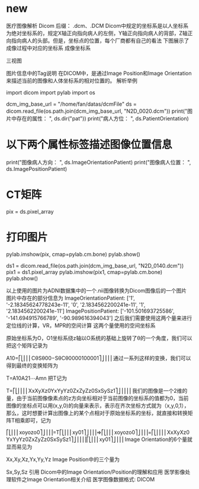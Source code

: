 # new
医疗图像解析
Dicom
后缀： .dcm、.DCM
Dicom中规定的坐标系是以人坐标系为绝对坐标系的，规定X轴正向指向病人的左侧，Y轴正向指向病人的背部，Z轴正向指向病人的头部。但是，坐标点的位置，每个厂商都有自己的看法
下图展示了成像过程中对应的坐标系
成像坐标系


三视图


图片信息中的Tag说明
在DICOM中，是通过Image Position和Image Orientation来描述当前的图像和人体坐标系的相对位置的。
解析举例

import dicom
import pylab
import os


dcm_img_base_url = "/home/fan/datas/dcmFile"
ds = dicom.read_file(os.path.join(dcm_img_base_url, "N2D_0020.dcm"))
print("图片中存在的属性： ", ds.dir("pat"))
print("病人方位： ", ds.PatientOrientation)
# 以下两个属性标签描述图像位置信息
print("图像病人方向： ", ds.ImageOrientationPatient)
print("图像病人位置： ", ds.ImagePositionPatient)
# CT矩阵
pix = ds.pixel_array
# 打印图片
pylab.imshow(pix, cmap=pylab.cm.bone)
pylab.show()

ds1 = dicom.read_file(os.path.join(dcm_img_base_url, "N2D_0140.dcm"))
pix1 = ds1.pixel_array
pylab.imshow(pix1, cmap=pylab.cm.bone)
pylab.show()

以上使用的图片为ADNI数据集中的一个.nii图像转换为Dicom图像后的一个图片
图片中存在的部分信息为
ImageOrientationPatient: ['1', '-2.18345624778243e-11', '0', '2.1834562200241e-11', '1', '2.1834562200241e-11']
ImagePositionPatient: ['-101.501693725586', '-141.694915766789', '-90.989616394043']
之后我们需要使用这两个量来进行定位线的计算，VR，MPR的空间计算
这两个量使用的空间坐标系


原始坐标系为O，O1坐标系绕z轴以O系统的基础上旋转了θ的一个角度，我们可以把这个矩阵记录为

A10=⎡⎣⎢⎢⎢CθSθ00−SθCθ0000100001⎤⎦⎥⎥⎥
通过一系列这样的变换，我们可以得到最终的变换矩阵为

T=A10A21⋯Amn
把T记为

T=⎡⎣⎢⎢⎢⎢XxXyXz0YxYyYz0ZxZyZz0SxSySz1⎤⎦⎥⎥⎥⎥
我们的图像是一个2维的量，由于当前图像像素点的z方向坐标相对于当前图像的坐标系的值都为0，当前图像的坐标点可以用(x,y,0)的向量来表示，表示在齐次坐标方式就为（x,y,0,1），那么，这时想要计算出图像上的某个点相对于原始坐标系的坐标，就直接和转换矩阵T相乘即可，记为

⎡⎣⎢⎢⎢xoyozo0⎤⎦⎥⎥⎥=T⎡⎣⎢⎢⎢xy01⎤⎦⎥⎥⎥⇒⎡⎣⎢⎢⎢xoyozo0⎤⎦⎥⎥⎥=⎡⎣⎢⎢⎢⎢XxXyXz0YxYyYz0ZxZyZz0SxSySz1⎤⎦⎥⎥⎥⎥⎡⎣⎢⎢⎢xy01⎤⎦⎥⎥⎥
Image Orientation的6个量就显而易见为

Xx,Xy,Xz,Yx,Yy,Yz
Image Position中的三个量为

Sx,Sy,Sz
引用
Dicom中的Image Orientation/Position的理解和应用
医学影像处理软件之Image Orientation相关介绍
医学图像数据格式: DICOM